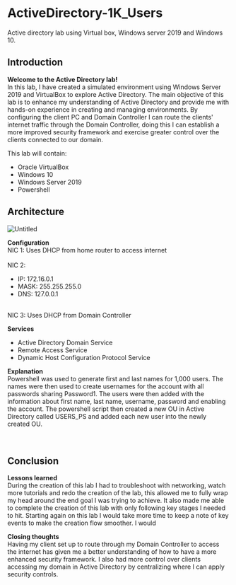 # ActiveDirectory-1K_Users
Active directory lab using Virtual box, Windows server 2019 and Windows 10.

## Introduction
<b>Welcome to the Active Directory lab!</b>
<br>In this lab, I have created a simulated environment using Windows Server 2019 and VirtualBox to explore Active Directory. The main objective of this lab is to enhance my understanding of Active Directory and provide me with hands-on experience in creating and managing environments. By configuring the client PC and Domain Controller I can route the clients' internet traffic through the Domain Controller, doing this I can establish a more improved security framework and exercise greater control over the clients connected to our domain. </br>
 
This lab will contain:
* Oracle VirtualBox
* Windows 10
* Windows Server 2019
* Powershell


## Architecture
![Untitled](https://github.com/taco2442/ActiveDirectory-1K_Users/assets/58244861/8ffa86a1-b636-4b5d-bbdb-6ca950a30169)

<b>Configuration</b>
<br>NIC 1: Uses DHCP from home router to access internet</br>
<br>NIC 2:
* IP: 172.16.0.1
* MASK: 255.255.255.0
* DNS: 127.0.0.1 </br>

<br>NIC 3: Uses DHCP from Domain Controller</br>

<b>Services</b>
<br>
* Active Directory Domain Service
* Remote Access Service
* Dynamic Host Configuration Protocol Service</br>

<b>Explanation</b>
<br>Powershell was used to generate first and last names for 1,000 users. The names were then used to create usernames for the account with all passwords sharing Password1. The users were then added with the information about first name, last name, username, password and enabling the account. The powershell script then created a new OU in Active Directory called USERS_PS and added each new user into the newly created OU. </br>
<br></br>
## Conclusion
<b>Lessons learned</b>
<br>During the creation of this lab I had to troubleshoot with networking, watch more tutorials and redo the creation of the lab, this allowed me to fully wrap my head around the end goal I was trying to achieve. It also made me able to complete the creation of this lab with only following key stages I needed to hit. Starting again on this lab I would take more time to keep a note of key events to make the creation flow smoother. I would </br>

<b>Closing thoughts</b>
<br>Having my client set up to route through my Domain Controller to access the internet has given me a better understanding of how to have a more enhanced security framework. I also had more control over clients accessing my domain in Active Directory by centralizing where I can apply security controls. </br>

